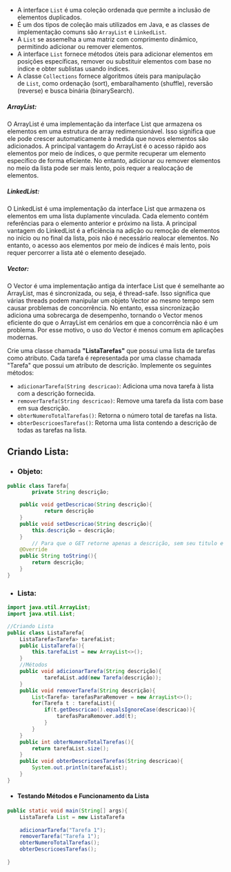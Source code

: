 - A interface `List` é uma coleção ordenada que permite a inclusão de elementos duplicados.
- É um dos tipos de coleção mais utilizados em Java, e as classes de implementação comuns são `ArrayList` e `LinkedList`.
- A `List` se assemelha a uma matriz com comprimento dinâmico, permitindo adicionar ou remover elementos.
- A interface `List` fornece métodos úteis para adicionar elementos em posições específicas, remover ou substituir elementos com base no índice e obter sublistas usando índices.
- A classe `Collections` fornece algoritmos úteis para manipulação de `List`, como ordenação (sort), embaralhamento (shuffle), reversão (reverse) e busca binária (binarySearch).

##### ArrayList: 
O ArrayList é uma implementação da interface List que armazena os elementos em uma estrutura de array redimensionável. Isso significa que ele pode crescer automaticamente à medida que novos elementos são adicionados. A principal vantagem do ArrayList é o acesso rápido aos elementos por meio de índices, o que permite recuperar um elemento específico de forma eficiente. No entanto, adicionar ou remover elementos no meio da lista pode ser mais lento, pois requer a realocação de elementos.

 ##### LinkedList: 
 O LinkedList é uma implementação da interface List que armazena os elementos em uma lista duplamente vinculada. Cada elemento contém referências para o elemento anterior e próximo na lista. A principal vantagem do LinkedList é a eficiência na adição ou remoção de elementos no início ou no final da lista, pois não é necessário realocar elementos. No entanto, o acesso aos elementos por meio de índices é mais lento, pois requer percorrer a lista até o elemento desejado.


 ##### _Vector_:
  O Vector é uma implementação antiga da interface List que é semelhante ao ArrayList, mas é sincronizada, ou seja, é thread-safe. Isso significa que várias threads podem manipular um objeto Vector ao mesmo tempo sem causar problemas de concorrência. No entanto, essa sincronização adiciona uma sobrecarga de desempenho, tornando o Vector menos eficiente do que o ArrayList em cenários em que a concorrência não é um problema. Por esse motivo, o uso do Vector é menos comum em aplicações modernas.

Crie uma classe chamada **"ListaTarefas"** que possui uma lista de tarefas como atributo. Cada tarefa é representada por uma classe chamada "Tarefa" que possui um atributo de descrição. Implemente os seguintes métodos:

- `adicionarTarefa(String descricao)`: Adiciona uma nova tarefa à lista com a descrição fornecida.
- `removerTarefa(String descricao)`: Remove uma tarefa da lista com base em sua descrição.
- `obterNumeroTotalTarefas()`: Retorna o número total de tarefas na lista.
- `obterDescricoesTarefas()`: Retorna uma lista contendo a descrição de todas as tarefas na lista.

## Criando Lista:

- ### Objeto:
```java
public class Tarefa{
		private String descrição;

	public void getDescricao(String descrição){
			return descrição
	}
	public void setDescricao(String descrição){
		this.descrição = descrição;
	}
		// Para que o GET retorne apenas a descrição, sem seu titulo e endereço de           mémoria junto.
	@Override
	public String toString(){
		return descrição;
	}
}
```

- ### Lista:
```java
import java.util.ArrayList;
import java.util.List;

//Criando Lista
public class ListaTarefa{
	ListaTarefa<Tarefa> tarefaList;
	public ListaTarefa(){
		this.tarefaList = new ArrayList<>();
	}
	//Métodos
	public void adicionarTarefa(String descrição){
			tarefaList.add(new Tarefa(descrição));
	}
	public void removerTarefa(String descrição){
		List<Tarefa> tarefasParaRemover = new ArrayList<>();
		for(Tarefa t : tarefaList){
			if(t.getDescricao().equalsIgnoreCase(descricao)){
				tarefasParaRemover.add(t);
			}
		}
	}
	public int obterNumeroTotalTarefas(){
		return tarefaList.size();
	}
	public void obterDescricoesTarefas(String descricao){
		System.out.println(tarefaList);
	}
}
```

- #### Testando Métodos e Funcionamento da Lista

```java
public static void main(String[] args){
	ListaTarefa List = new ListaTarefa
	 
	adicionarTarefa("Tarefa 1");
	removerTarefa("Tarefa 1");
	obterNumeroTotalTarefas();
	obterDescricoesTarefas();
	
}
```